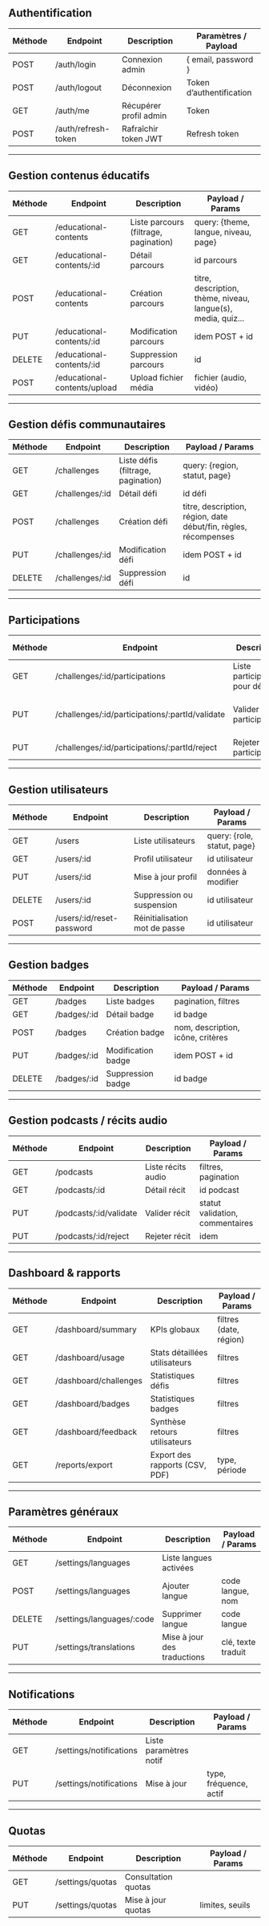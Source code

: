 ## Authentification

| Méthode | Endpoint            | Description            | Paramètres / Payload     |
| ------- | ------------------- | ---------------------- | ------------------------ |
| POST    | /auth/login         | Connexion admin        | { email, password }      |
| POST    | /auth/logout        | Déconnexion            | Token d’authentification |
| GET     | /auth/me            | Récupérer profil admin | Token                    |
| POST    | /auth/refresh-token | Rafraîchir token JWT   | Refresh token            |


---

## Gestion contenus éducatifs

| Méthode | Endpoint                     | Description                           | Payload / Params                                             |
| ------- | ---------------------------- | ------------------------------------- | ------------------------------------------------------------ |
| GET     | /educational-contents        | Liste parcours (filtrage, pagination) | query: {theme, langue, niveau, page}                         |
| GET     | /educational-contents/\:id   | Détail parcours                       | id parcours                                                  |
| POST    | /educational-contents        | Création parcours                     | titre, description, thème, niveau, langue(s), media, quiz... |
| PUT     | /educational-contents/\:id   | Modification parcours                 | idem POST + id                                               |
| DELETE  | /educational-contents/\:id   | Suppression parcours                  | id                                                           |
| POST    | /educational-contents/upload | Upload fichier média                  | fichier (audio, vidéo)                                       |


---

## Gestion défis communautaires

| Méthode | Endpoint         | Description                        | Payload / Params                                                |
| ------- | ---------------- | ---------------------------------- | --------------------------------------------------------------- |
| GET     | /challenges      | Liste défis (filtrage, pagination) | query: {region, statut, page}                                   |
| GET     | /challenges/\:id | Détail défi                        | id défi                                                         |
| POST    | /challenges      | Création défi                      | titre, description, région, date début/fin, règles, récompenses |
| PUT     | /challenges/\:id | Modification défi                  | idem POST + id                                                  |
| DELETE  | /challenges/\:id | Suppression défi                   | id                                                              |


---

## Participations

| Méthode | Endpoint                                          | Description                    | Payload / Params                                 |
| ------- | ------------------------------------------------- | ------------------------------ | ------------------------------------------------ |
| GET     | /challenges/\:id/participations                   | Liste participations pour défi | id défi, filtres                                 |
| PUT     | /challenges/\:id/participations/\:partId/validate | Valider participation          | id défi, id participation, validité, commentaire |
| PUT     | /challenges/\:id/participations/\:partId/reject   | Rejeter participation          | idem                                             |


---

## Gestion utilisateurs

| Méthode | Endpoint                   | Description                   | Payload / Params            |
| ------- | -------------------------- | ----------------------------- | --------------------------- |
| GET     | /users                     | Liste utilisateurs            | query: {role, statut, page} |
| GET     | /users/\:id                | Profil utilisateur            | id utilisateur              |
| PUT     | /users/\:id                | Mise à jour profil            | données à modifier          |
| DELETE  | /users/\:id                | Suppression ou suspension     | id utilisateur              |
| POST    | /users/\:id/reset-password | Réinitialisation mot de passe | id utilisateur              |


---

## Gestion badges

| Méthode | Endpoint     | Description        | Payload / Params                  |
| ------- | ------------ | ------------------ | --------------------------------- |
| GET     | /badges      | Liste badges       | pagination, filtres               |
| GET     | /badges/\:id | Détail badge       | id badge                          |
| POST    | /badges      | Création badge     | nom, description, icône, critères |
| PUT     | /badges/\:id | Modification badge | idem POST + id                    |
| DELETE  | /badges/\:id | Suppression badge  | id badge                          |


---

## Gestion podcasts / récits audio

| Méthode | Endpoint                | Description        | Payload / Params                |
| ------- | ----------------------- | ------------------ | ------------------------------- |
| GET     | /podcasts               | Liste récits audio | filtres, pagination             |
| GET     | /podcasts/\:id          | Détail récit       | id podcast                      |
| PUT     | /podcasts/\:id/validate | Valider récit      | statut validation, commentaires |
| PUT     | /podcasts/\:id/reject   | Rejeter récit      | idem                            |


---

## Dashboard & rapports

| Méthode | Endpoint              | Description                    | Payload / Params       |
| ------- | --------------------- | ------------------------------ | ---------------------- |
| GET     | /dashboard/summary    | KPIs globaux                   | filtres (date, région) |
| GET     | /dashboard/usage      | Stats détaillées utilisateurs  | filtres                |
| GET     | /dashboard/challenges | Statistiques défis             | filtres                |
| GET     | /dashboard/badges     | Statistiques badges            | filtres                |
| GET     | /dashboard/feedback   | Synthèse retours utilisateurs  | filtres                |
| GET     | /reports/export       | Export des rapports (CSV, PDF) | type, période          |


---

## Paramètres généraux

| Méthode | Endpoint                   | Description                 | Payload / Params   |
| ------- | -------------------------- | --------------------------- | ------------------ |
| GET     | /settings/languages        | Liste langues activées      |                    |
| POST    | /settings/languages        | Ajouter langue              | code langue, nom   |
| DELETE  | /settings/languages/\:code | Supprimer langue            | code langue        |
| PUT     | /settings/translations     | Mise à jour des traductions | clé, texte traduit |


---

## Notifications

| Méthode | Endpoint                | Description            | Payload / Params       |
| ------- | ----------------------- | ---------------------- | ---------------------- |
| GET     | /settings/notifications | Liste paramètres notif |                        |
| PUT     | /settings/notifications | Mise à jour            | type, fréquence, actif |


---

## Quotas

| Méthode | Endpoint         | Description         | Payload / Params |
| ------- | ---------------- | ------------------- | ---------------- |
| GET     | /settings/quotas | Consultation quotas |                  |
| PUT     | /settings/quotas | Mise à jour quotas  | limites, seuils  |
